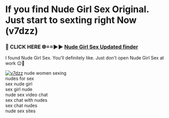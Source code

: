 # If you find Nude Girl Sex Original. Just start to sexting right Now (v7dzz)

<h3>🔴 CLICK HERE 🌐==►► <a href="https://tinyurl.com/mtbk5fxa" rel="nofollow">Nude Girl Sex Updated finder</a></h3>

I found Nude Girl Sex. You'll definitely like. Just don't open Nude Girl Sex at work 😉💬

[![v7dzz](https://i.imgur.com/Q8WKrnY.jpeg)](https://tinyurl.com/mtbk5fxa)
nude women sexing<br>
nudes for sex<br>
sex nude girl<br>
sex girl nude<br>
nude sex video chat<br>
sex chat with nudes<br>
sex chat nudes<br>
nude sex sites